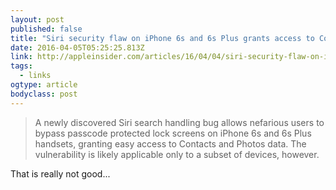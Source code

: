 ```yaml
---
layout: post 
published: false 
title: "Siri security flaw on iPhone 6s and 6s Plus grants access to Contacts and Photos without passcode" 
date: 2016-04-05T05:25:25.813Z 
link: http://appleinsider.com/articles/16/04/04/siri-security-flaw-on-iphone-6s-6s-plus-grants-access-to-contacts-and-photos-without-passcode 
tags:
  - links
ogtype: article 
bodyclass: post 
---
```


> A newly discovered Siri search handling bug allows nefarious users to bypass passcode protected lock screens on iPhone 6s and 6s Plus handsets, granting easy access to Contacts and Photos data. The vulnerability is likely applicable only to a subset of devices, however.

That is really not good...